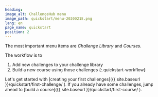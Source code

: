 ```yaml
---
heading:
image_alt: ChallengeHub menu
image_path: quickstart/menu-20200218.png
lang: en
page_name: quickstart
position: 2
---
```


The most important menu items are *Challenge Library* and *Courses*.

The workflow is to

1. Add new challenges to your challenge library
2. Build a new course using those challenges
{:.quickstart-workflow}

Let's get started with [creating your first challenges]({{ site.baseurl }}/quickstart/first-challenge/ ).
If you already have some challenges, jump ahead to [build a course]({{ site.baseurl }}/quickstart/first-course/ ).
